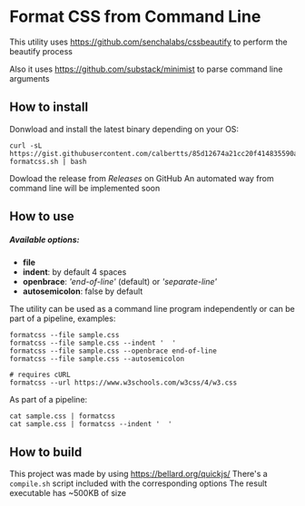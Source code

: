 # Format CSS from Command Line

This utility uses https://github.com/senchalabs/cssbeautify to perform the beautify process

Also it uses https://github.com/substack/minimist to parse command line arguments

## How to install

Donwload and install the latest binary depending on your OS:

```
curl -sL https://gist.githubusercontent.com/calbertts/85d12674a21cc20f414835590a294b67/raw/3b2656dfa3538a13b2f59f33a2ca15239b04019a/install-formatcss.sh | bash
```

Dowload the release from *Releases* on GitHub
An automated way from command line will be implemented soon

## How to use

##### Available options:
- **file**
- **indent**: by default 4 spaces
- **openbrace**: _'end-of-line'_ (default) or _'separate-line'_
- **autosemicolon**: false by default

The utility can be used as a command line program independently or can be part of a pipeline, examples:
```
formatcss --file sample.css
formatcss --file sample.css --indent '  '
formatcss --file sample.css --openbrace end-of-line
formatcss --file sample.css --autosemicolon

# requires cURL
formatcss --url https://www.w3schools.com/w3css/4/w3.css
```
As part of a pipeline:
```
cat sample.css | formatcss
cat sample.css | formatcss --indent '  '
```

## How to build

This project was made by using https://bellard.org/quickjs/
There's a `compile.sh` script included with the corresponding options
The result executable has ~500KB of size
